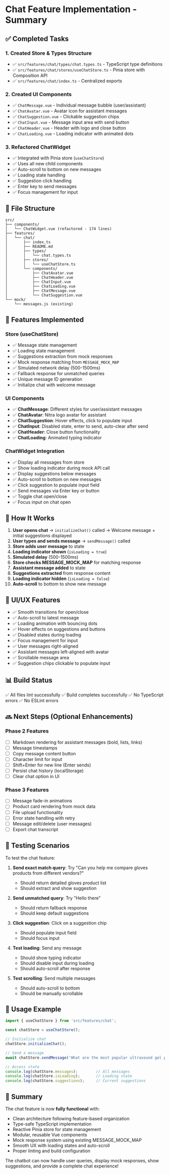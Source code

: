 # Chat Feature Implementation - Summary

## ✅ Completed Tasks

### 1. Created Store & Types Structure
- ✅ `src/features/chat/types/chat.types.ts` - TypeScript type definitions
- ✅ `src/features/chat/stores/useChatStore.ts` - Pinia store with Composition API
- ✅ `src/features/chat/index.ts` - Centralized exports

### 2. Created UI Components
- ✅ `ChatMessage.vue` - Individual message bubble (user/assistant)
- ✅ `ChatAvatar.vue` - Avatar icon for assistant messages
- ✅ `ChatSuggestion.vue` - Clickable suggestion chips
- ✅ `ChatInput.vue` - Message input area with send button
- ✅ `ChatHeader.vue` - Header with logo and close button
- ✅ `ChatLoading.vue` - Loading indicator with animated dots

### 3. Refactored ChatWidget
- ✅ Integrated with Pinia store (`useChatStore`)
- ✅ Uses all new child components
- ✅ Auto-scroll to bottom on new messages
- ✅ Loading state handling
- ✅ Suggestion click handling
- ✅ Enter key to send messages
- ✅ Focus management for input

## 📁 File Structure

```
src/
├── components/
│   └── ChatWidget.vue (refactored - 174 lines)
├── features/
│   └── chat/
│       ├── index.ts
│       ├── README.md
│       ├── types/
│       │   └── chat.types.ts
│       ├── stores/
│       │   └── useChatStore.ts
│       └── components/
│           ├── ChatAvatar.vue
│           ├── ChatHeader.vue
│           ├── ChatInput.vue
│           ├── ChatLoading.vue
│           ├── ChatMessage.vue
│           └── ChatSuggestion.vue
└── mock/
    └── messages.js (existing)
```

## 🎯 Features Implemented

### Store (useChatStore)
- ✅ Message state management
- ✅ Loading state management
- ✅ Suggestions extraction from mock responses
- ✅ Mock response matching from `MESSAGE_MOCK_MAP`
- ✅ Simulated network delay (500-1500ms)
- ✅ Fallback response for unmatched queries
- ✅ Unique message ID generation
- ✅ Initialize chat with welcome message

### UI Components
- ✅ **ChatMessage**: Different styles for user/assistant messages
- ✅ **ChatAvatar**: Nitra logo avatar for assistant
- ✅ **ChatSuggestion**: Hover effects, click to populate input
- ✅ **ChatInput**: Disabled state, enter to send, auto-clear after send
- ✅ **ChatHeader**: Close button functionality
- ✅ **ChatLoading**: Animated typing indicator

### ChatWidget Integration
- ✅ Display all messages from store
- ✅ Show loading indicator during mock API call
- ✅ Display suggestions below messages
- ✅ Auto-scroll to bottom on new messages
- ✅ Click suggestion to populate input field
- ✅ Send messages via Enter key or button
- ✅ Toggle chat open/close
- ✅ Focus input on chat open

## 🚀 How It Works

1. **User opens chat** → `initializeChat()` called → Welcome message + initial suggestions displayed
2. **User types and sends message** → `sendMessage()` called
3. **Store adds user message** to state
4. **Loading indicator shown** (`isLoading = true`)
5. **Simulated delay** (500-1500ms)
6. **Store checks MESSAGE_MOCK_MAP** for matching response
7. **Assistant message added** to state
8. **Suggestions extracted** from response content
9. **Loading indicator hidden** (`isLoading = false`)
10. **Auto-scroll** to bottom to show new message

## 🎨 UI/UX Features

- ✅ Smooth transitions for open/close
- ✅ Auto-scroll to latest message
- ✅ Loading animation with bouncing dots
- ✅ Hover effects on suggestions and buttons
- ✅ Disabled states during loading
- ✅ Focus management for input
- ✅ User messages right-aligned
- ✅ Assistant messages left-aligned with avatar
- ✅ Scrollable message area
- ✅ Suggestion chips clickable to populate input

## 📊 Build Status

✅ All files lint successfully
✅ Build completes successfully
✅ No TypeScript errors
✅ No ESLint errors

## 🔜 Next Steps (Optional Enhancements)

### Phase 2 Features
- [ ] Markdown rendering for assistant messages (bold, lists, links)
- [ ] Message timestamps
- [ ] Copy message content button
- [ ] Character limit for input
- [ ] Shift+Enter for new line (Enter sends)
- [ ] Persist chat history (localStorage)
- [ ] Clear chat option in UI

### Phase 3 Features
- [ ] Message fade-in animations
- [ ] Product card rendering from mock data
- [ ] File upload functionality
- [ ] Error state handling with retry
- [ ] Message edit/delete (user messages)
- [ ] Export chat transcript

## 🧪 Testing Scenarios

To test the chat feature:

1. **Send exact match query**: Try "Can you help me compare gloves products from different vendors?"
   - Should return detailed gloves product list
   - Should extract and show suggestion

2. **Send unmatched query**: Try "Hello there"
   - Should return fallback response
   - Should keep default suggestions

3. **Click suggestion**: Click on a suggestion chip
   - Should populate input field
   - Should focus input

4. **Test loading**: Send any message
   - Should show typing indicator
   - Should disable input during loading
   - Should auto-scroll after response

5. **Test scrolling**: Send multiple messages
   - Should auto-scroll to bottom
   - Should be manually scrollable

## 📝 Usage Example

```typescript
import { useChatStore } from 'src/features/chat';

const chatStore = useChatStore();

// Initialize chat
chatStore.initializeChat();

// Send a message
await chatStore.sendMessage('What are the most popular ultrasound gel products?');

// Access state
console.log(chatStore.messages);        // All messages
console.log(chatStore.isLoading);       // Loading state
console.log(chatStore.suggestions);     // Current suggestions
```

## 🎉 Summary

The chat feature is now **fully functional** with:
- Clean architecture following feature-based organization
- Type-safe TypeScript implementation
- Reactive Pinia store for state management
- Modular, reusable Vue components
- Mock response system using existing MESSAGE_MOCK_MAP
- Smooth UX with loading states and auto-scroll
- Proper linting and build configuration

The chatbot can now handle user queries, display mock responses, show suggestions, and provide a complete chat experience!
